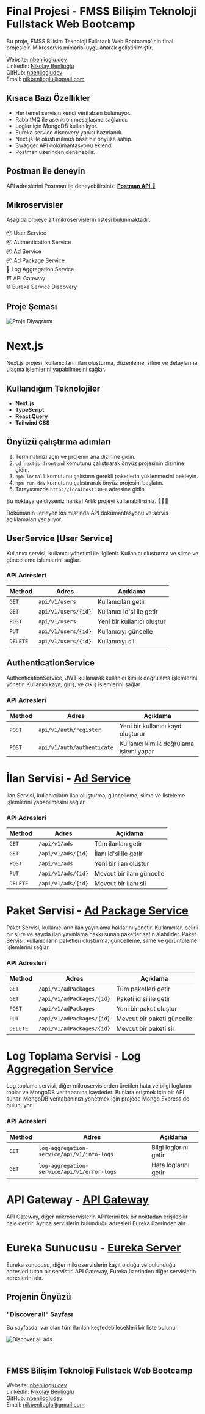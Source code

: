 
# Final Projesi - FMSS Bilişim Teknoloji Fullstack Web Bootcamp

Bu proje, FMSS Bilişim Teknoloji Fullstack Web Bootcamp'inin final projesidir. Mikroservis mimarisi uygulanarak geliştirilmiştir.

Website: [nbenlioglu.dev](https://www.nbenlioglu.dev/)<br>
LinkedIn: [Nikolay Benlioglu](https://www.linkedin.com/in/nikolay-benlioglu/)<br>
GitHub: [nbenliogludev](https://github.com/nbenliogludev)<br>
Email: [nikbenlioglu@gmail.com](mailto:nikbenlioglu@gmail.com)

## Kısaca Bazı Özellikler

- Her temel servisin kendi veritabanı bulunuyor.
- RabbitMQ ile asenkron mesajlaşma sağlandı.
- Loglar için MongoDB kullanılıyor.
- Eureka service discovery yapısı hazırlandı.
- Next.js ile oluşturulmuş basit bir önyüze sahip.
- Swagger API dokümantasyonu eklendi.
- Postman üzerinden denenebilir.

## Postman ile deneyin
API adreslerini Postman ile deneyebilirsiniz: [**Postman API** 🚀](https://documenter.getpostman.com/view/5602393/2sA3kVj1Xz)

## Mikroservisler

Aşağıda projeye ait mikroservislerin listesi bulunmaktadır.<br>
<br>📦 User Service
<br>📦 Authentication Service
<br>📦 Ad Service
<br>📦 Ad Package Service
<br>🐝 Log Aggregation Service
<br>⛩️ API Gateway
<br>🌐 Eureka Service Discovery


## Proje Şeması

![Proje Diyagramı](images/fmss-project-diagram.png)

# Next.js

Next.js projesi, kullanıcıların ilan oluşturma, düzenleme, silme ve detaylarına ulaşma işlemlerini yapabilmesini sağlar.

## Kullandığım Teknolojiler

- **Next.js**
- **TypeScript**
- **React Query**
- **Tailwind CSS**

## Önyüzü çalıştırma adımları

1. Terminalinizi açın ve projenin ana dizinine gidin.
2. `cd nextjs-frontend` komutunu çalıştırarak önyüz projesinin dizinine gidin.
3. `npm install` komutunu çalıştırın gerekli paketlerin yüklenmesini bekleyin.
4. `npm run dev` komutunu çalıştırarak önyüz projesini başlatın.
5. Tarayıcınızda `http://localhost:3000` adresine gidin.

Bu noktaya geldiyseniz harika! Artık projeyi kullanabilirsiniz. 🎉🎉🎉

Dokümanın ilerleyen kısımlarında API dokümantasyonu ve servis açıklamaları yer alıyor.

## UserService [User Service]

Kullanıcı servisi, kullanıcı yönetimi ile ilgilenir. Kullanıcı oluşturma ve silme ve güncelleme işlemlerini sağlar.

### API Adresleri

| Method | Adres                | Açıklama                   |
|--------|----------------------|----------------------------|
| `GET`  | `api/v1/users`       | Kullanıcıları getir        |
| `GET`  | `api/v1/users/{id}`  | Kullanıcı id'si ile getir  |
| `POST` | `api/v1/users`       | Yeni bir kullanıcı oluştur |
| `PUT`  | `api/v1/users/{id}`  | Kullanıcıyı güncelle       |
| `DELETE`| `api/v1/users/{id}`  | Kullanıcıyı sil            |


## AuthenticationService 

AuthenticationService, JWT kullanarak kullanıcı kimlik doğrulama işlemlerini yönetir. Kullanıcı kayıt, giriş, ve çıkış işlemlerini sağlar.

### API Adresleri

| Method | Adres                      | Açıklama                                |
|--------|----------------------------|-----------------------------------------|
| `POST` | `api/v1/auth/register`     | Yeni bir kullanıcı kaydı oluşturur      |
| `POST` | `api/v1/auth/authenticate` | Kullanıcı kimlik doğrulama işlemi yapar |



# İlan Servisi - [Ad Service](ad-service)

İlan Servisi, kullanıcıların ilan oluşturma, güncelleme, silme ve listeleme işlemlerini yapabilmesini sağlar

### API Adresleri

| Method   | Adres              | Açıklama                        |
|----------|--------------------|---------------------------------|
| `GET`    | `/api/v1/ads`      | Tüm ilanları getir              |
| `GET`    | `/api/v1/ads/{id}` | İlanı id'si ile getir           |
| `POST`   | `/api/v1/ads`      | 	Yeni bir ilan oluştur          |
| `PUT`    | `/api/v1/ads/{id}` | Mevcut bir ilanı güncelle       |
| `DELETE` | `/api/v1/ads/{id}` | Mevcut bir ilanı sil            |



# Paket Servisi - [Ad Package Service](ad-package-service)

Paket Servisi, kullanıcıların ilan yayınlama haklarını yönetir. Kullanıcılar, belirli bir süre ve sayıda ilan yayınlama hakkı sunan paketler satın alabilirler. Paket Servisi, kullanıcıların paketleri oluşturma, güncelleme, silme ve görüntüleme işlemlerini sağlar.

### API Adresleri

| Method   | Adres                     | Açıklama                   |
|----------|---------------------------|----------------------------|
| `GET`    | `/api/v1/adPackages`      | Tüm paketleri getir        |
| `GET`    | `/api/v1/adPackages/{id}` | Paketi id'si ile getir     |
| `POST`   | `/api/v1/adPackages`      | Yeni bir paket oluştur     |
| `PUT`    | `/api/v1/adPackages/{id}` | Mevcut bir paketi güncelle |
| `DELETE` | `/api/v1/adPackages/{id}` | Mevcut bir paketi sil      |


# Log Toplama Servisi - [Log Aggregation Service](log-aggregation-service)

Log toplama servisi, diğer mikroservislerden üretilen hata ve bilgi loglarını toplar ve MongoDB veritabanına kaydeder.
Bunlara erişmek için bir API sunar. MongoDB veritabanınızı yönetmek için projede Mongo Express de bulunuyor.

### API Adresleri

| Method | Adres                                      | Açıklama              |
|--------|--------------------------------------------|-----------------------|
| `GET`  | `log-aggregation-service/api/v1/info-logs` | Bilgi loglarını getir |
| `GET`  | `log-aggregation-service/api/v1/error-logs`| Hata loglarını getir  |

# API Gateway - [API Gateway](api-gateway)

API Gateway, diğer mikroservislerin API'lerini tek bir noktadan erişilebilir hale getirir. Ayrıca servislerin bulunduğu adresleri Eureka üzerinden alır.

# Eureka Sunucusu - [Eureka Server](eureka-server)

Eureka sunucusu, diğer mikroservislerin kayıt olduğu ve bulunduğu adresleri tutan bir servistir. API Gateway, Eureka üzerinden diğer servislerin adreslerini alır.

## Projenin Önyüzü

### "Discover all" Sayfası
Bu sayfasda, var olan tüm ilanları keşfedebilecekleri bir liste bulunur.

![Discover all ads](images/frontend-discover.png)

<br>

## FMSS Bilişim Teknoloji Fullstack Web Bootcamp

Website: [nbenlioglu.dev](https://www.nbenlioglu.dev/)<br>
LinkedIn: [Nikolay Benlioglu](https://www.linkedin.com/in/nikolay-benlioglu/)<br>
GitHub: [nbenliogludev](https://github.com/nbenliogludev)<br>
Email: [nikbenlioglu@gmail.com](mailto:nikbenlioglu@gmail.com)
